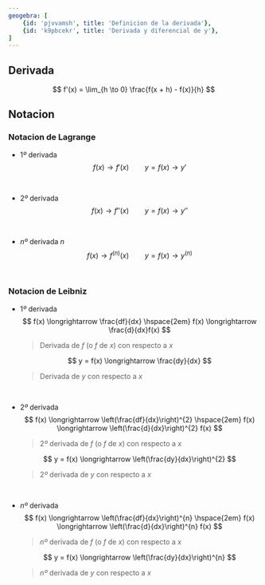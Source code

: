```yaml
---
geogebra: [
    {id: 'pjvvamsh', title: 'Definicion de la derivada'},
    {id: 'k9pbcekr', title: 'Derivada y diferencial de y'},
]
---
```


## Derivada

$$
    f'(x) = \lim_{h \to 0} \frac{f(x + h) - f(x)}{h}
$$



## Notacion

### Notacion de Lagrange

- $1º$ derivada 
    $$
        f(x) \longrightarrow f'(x)
        \hspace{2em}
        y = f(x) \longrightarrow y'
    $$
<br>

- $2º$ derivada 
    $$
        f(x) \longrightarrow f''(x)
        \hspace{2em}
        y = f(x) \longrightarrow y''
    $$
<br>

- $nº$ derivada $n$
    $$
        f(x) \longrightarrow f^{(n)}(x)
        \hspace{2em}
        y = f(x) \longrightarrow y^{(n)}
    $$
<br>


### Notacion de Leibniz

- $1º$ derivada 
    $$
        f(x) \longrightarrow \frac{df}{dx}
        \hspace{2em}
        f(x) \longrightarrow \frac{d}{dx}f(x)
    $$
    > Derivada de $f$ (o $f$ de $x$) con respecto a $x$

    $$
        y = f(x) \longrightarrow \frac{dy}{dx}
    $$
    > Derivada de $y$ con respecto a $x$
    
<br>

- $2º$ derivada 
    $$
        f(x) \longrightarrow \left(\frac{df}{dx}\right)^{2}
        \hspace{2em}
        f(x) \longrightarrow \left(\frac{d}{dx}\right)^{2} f(x)
    $$
    > $2º$ derivada de $f$ (o $f$ de $x$) con respecto a $x$

    $$
        y = f(x) \longrightarrow \left(\frac{dy}{dx}\right)^{2}
    $$
    > $2º$ derivada de $y$ con respecto a $x$
    
<br>

- $nº$ derivada 
    $$
        f(x) \longrightarrow \left(\frac{df}{dx}\right)^{n}
        \hspace{2em}
        f(x) \longrightarrow \left(\frac{d}{dx}\right)^{n} f(x)
    $$
    > $nº$ derivada de $f$ (o $f$ de $x$) con respecto a $x$

    $$
        y = f(x) \longrightarrow \left(\frac{dy}{dx}\right)^{n}
    $$
    > $nº$ derivada de $y$ con respecto a $x$
    
<br>